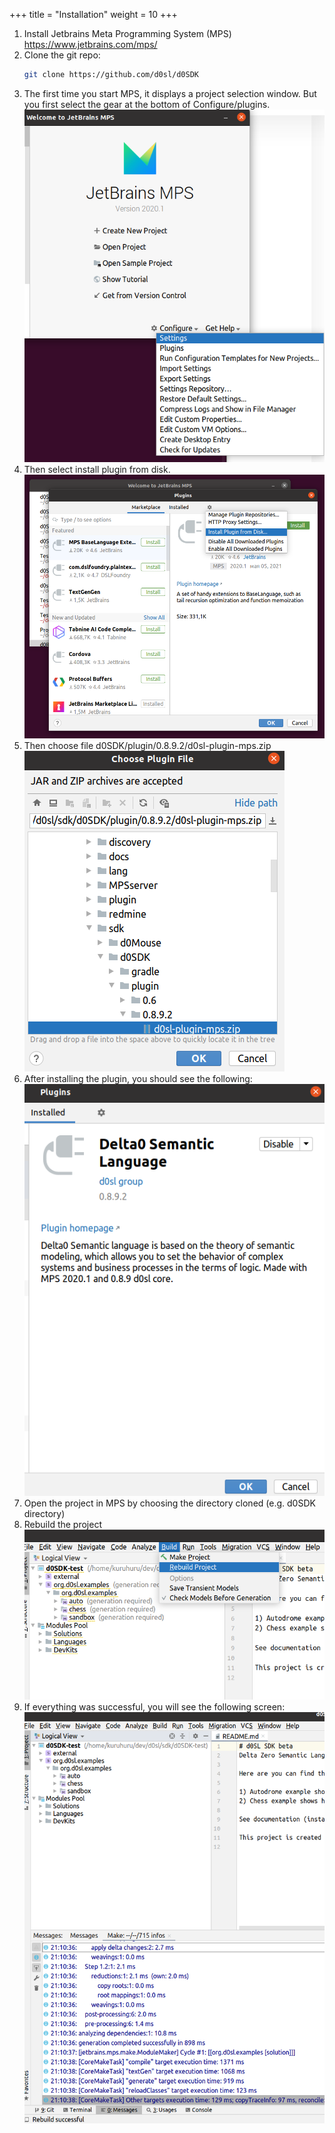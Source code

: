 +++
title = "Installation"
weight = 10
+++

1. Install Jetbrains Meta Programming System (MPS) https://www.jetbrains.com/mps/
1. Clone the git repo: 
   ```bash
   git clone https://github.com/d0sl/d0SDK
   ```
2. The first time you start MPS, it displays a project selection window. But you first select the gear at the bottom of Configure/plugins. ![Install plugin](install-plugin-1.png)
3. Then select install plugin from disk. ![Install plugin](install-plugin-2.png)
4. Then choose file d0SDK/plugin/0.8.9.2/d0sl-plugin-mps.zip ![Install plugin](install-plugin-3.png)
5. After installing the plugin, you should see the following: ![Install plugin](install-plugin-4.png)
6. Open the project in MPS by choosing the directory cloned (e.g. d0SDK directory)
7. Rebuild the project ![Install plugin](install-plugin-5.png)
8. If everything was successful, you will see the following screen: ![Install plugin](install-plugin-6.png)
